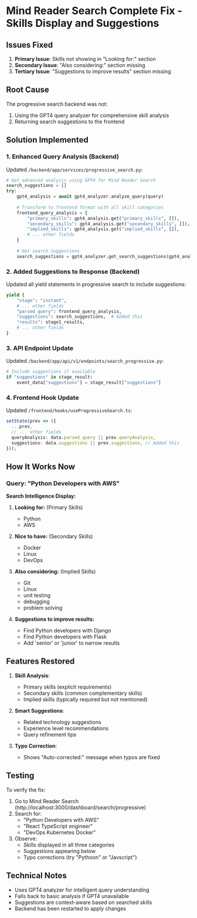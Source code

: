 # Mind Reader Search Complete Fix - Skills Display and Suggestions

## Issues Fixed

1. **Primary Issue**: Skills not showing in "Looking for:" section
2. **Secondary Issue**: "Also considering:" section missing
3. **Tertiary Issue**: "Suggestions to improve results" section missing

## Root Cause

The progressive search backend was not:
1. Using the GPT4 query analyzer for comprehensive skill analysis
2. Returning search suggestions to the frontend

## Solution Implemented

### 1. Enhanced Query Analysis (Backend)

Updated `/backend/app/services/progressive_search.py`:

```python
# Get advanced analysis using GPT4 for Mind Reader Search
search_suggestions = []
try:
    gpt4_analysis = await gpt4_analyzer.analyze_query(query)
    
    # Transform to frontend format with all skill categories
    frontend_query_analysis = {
        "primary_skills": gpt4_analysis.get("primary_skills", []),
        "secondary_skills": gpt4_analysis.get("secondary_skills", []),
        "implied_skills": gpt4_analysis.get("implied_skills", []),
        # ... other fields
    }
    
    # Get search suggestions
    search_suggestions = gpt4_analyzer.get_search_suggestions(gpt4_analysis)
```

### 2. Added Suggestions to Response (Backend)

Updated all yield statements in progressive search to include suggestions:

```python
yield {
    "stage": "instant",
    # ... other fields
    "parsed_query": frontend_query_analysis,
    "suggestions": search_suggestions,  # Added this
    "results": stage1_results,
    # ... other fields
}
```

### 3. API Endpoint Update

Updated `/backend/app/api/v1/endpoints/search_progressive.py`:

```python
# Include suggestions if available
if "suggestions" in stage_result:
    event_data["suggestions"] = stage_result["suggestions"]
```

### 4. Frontend Hook Update

Updated `/frontend/hooks/useProgressiveSearch.ts`:

```typescript
setState(prev => ({
  ...prev,
  // ... other fields
  queryAnalysis: data.parsed_query || prev.queryAnalysis,
  suggestions: data.suggestions || prev.suggestions, // Added this
}));
```

## How It Works Now

### Query: "Python Developers with AWS"

**Search Intelligence Display:**

1. **Looking for:** (Primary Skills)
   - Python
   - AWS

2. **Nice to have:** (Secondary Skills)
   - Docker
   - Linux
   - DevOps

3. **Also considering:** (Implied Skills)
   - Git
   - Linux
   - unit testing
   - debugging
   - problem solving

4. **Suggestions to improve results:**
   - Find Python developers with Django
   - Find Python developers with Flask
   - Add 'senior' or 'junior' to narrow results

## Features Restored

1. **Skill Analysis**:
   - Primary skills (explicit requirements)
   - Secondary skills (common complementary skills)
   - Implied skills (typically required but not mentioned)

2. **Smart Suggestions**:
   - Related technology suggestions
   - Experience level recommendations
   - Query refinement tips

3. **Typo Correction**:
   - Shows "Auto-corrected:" message when typos are fixed

## Testing

To verify the fix:

1. Go to Mind Reader Search (http://localhost:3000/dashboard/search/progressive)
2. Search for:
   - "Python Developers with AWS"
   - "React TypeScript engineer"
   - "DevOps Kubernetes Docker"
3. Observe:
   - Skills displayed in all three categories
   - Suggestions appearing below
   - Typo corrections (try "Pythoon" or "Javscript")

## Technical Notes

- Uses GPT4 analyzer for intelligent query understanding
- Falls back to basic analysis if GPT4 unavailable
- Suggestions are context-aware based on searched skills
- Backend has been restarted to apply changes
